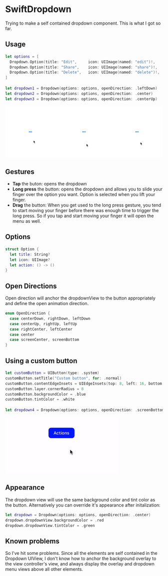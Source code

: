 # SwiftDropdown

Trying to make a self contained dropdown component. This is what I got so far.


## Usage

``` swift
let options = [
  Dropdown.Option(title: "Edit",     icon: UIImage(named: "edit")!,     action: { print("selected edit")     }),
  Dropdown.Option(title: "Share",    icon: UIImage(named: "share")!,    action: { print("selected share")    }),
  Dropdown.Option(title: "Delete",   icon: UIImage(named: "delete")!,   action: { print("selected delete")   })
]

let dropdown1 = Dropdown(options: options, openDirection: .leftDown)
let dropdown2 = Dropdown(options: options, openDirection: .center)
let dropdown3 = Dropdown(options: options, openDirection: .centerUp)
```

![Preview](https://github.com/fabiogiolito/SwiftDropdown/blob/master/assets/preview.gif?raw=true)


## Gestures

- **Tap** the buton: opens the dropdown
- **Long press** the button: opens the dropdown and allows you to slide your finger over the option you want. Option is selected when you lift your finger.
- **Drag** the button: When you get used to the long press gesture, you tend to start moving your finger before there was enough time to trigger the long press. So if you tap and start moving your finger it will open the menu as well.


## Options

``` swift
struct Option {
  let title: String?
  let icon: UIImage?
  let action: () -> ()
}
```


## Open Directions

Open direction will anchor the dropdownView to the button appropriately and define the open animation direction. 

``` swift
enum OpenDirection {
  case centerDown, rightDown, leftDown
  case centerUp, rightUp, leftUp
  case rightCenter, leftCenter
  case center
  case screenCenter, screenBottom
}
```


## Using a custom button

``` swift
let customButton = UIButton(type: .system)
customButton.setTitle("Custom button", for: .normal)
customButton.contentEdgeInsets = UIEdgeInsets(top: 8, left: 16, bottom: 8, right: 16)
customButton.layer.cornerRadius = 8
customButton.backgroundColor = .blue
customButton.tintColor = .white

let dropdown4 = Dropdown(options: options, openDirection: .screenBottom, button: customButton)
```

![Custom button](https://github.com/fabiogiolito/SwiftDropdown/blob/master/assets/custom.gif?raw=true)


## Appearance

The dropdown view will use the same background color and tint color as the button. Alternatively you can override it's appearance after initalization:

``` swift
let dropdown = Dropdown(options: options, openDirection: .center)
dropdown.dropdownView.backgroundColor = .red
dropdown.dropdownView.tintColor = .green
```


## Known problems

So I've hit some problems. Since all the elements are self contained in the Dropdown UIView, I don't know how to anchor the background overlay to the view controller's view, and always display the overlay and dropdown menu views above all other elements.
